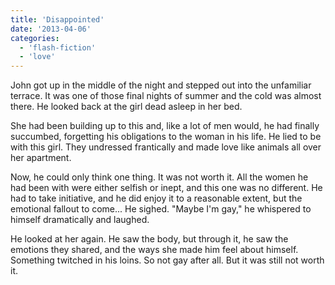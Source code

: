 ```yaml
---
title: 'Disappointed'
date: '2013-04-06'
categories:
  - 'flash-fiction'
  - 'love'
---
```


John got up in the middle of the night and stepped out into the unfamiliar
terrace. It was one of those final nights of summer and the cold was almost
there. He looked back at the girl dead asleep in her bed.

<!-- truncate -->

She had been building up to this and, like a lot of men would, he had finally
succumbed, forgetting his obligations to the woman in his life. He lied to be
with this girl. They undressed frantically and made love like animals all over
her apartment.

Now, he could only think one thing. It was not worth it. All the women he had
been with were either selfish or inept, and this one was no different. He had to
take initiative, and he did enjoy it to a reasonable extent, but the emotional
fallout to come... He sighed. "Maybe I'm gay," he whispered to himself
dramatically and laughed.

He looked at her again. He saw the body, but through it, he saw the emotions
they shared, and the ways she made him feel about himself. Something twitched in
his loins. So not gay after all. But it was still not worth it.
